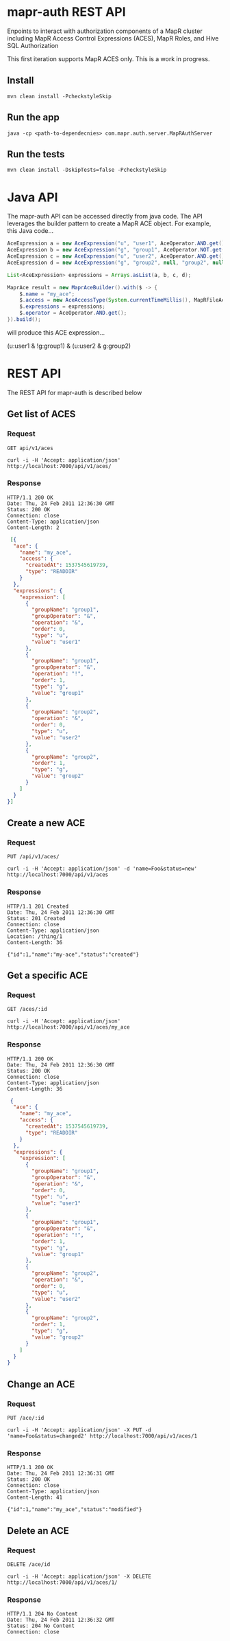 # mapr-auth REST API

Enpoints to interact with authorization components of a MapR cluster including MapR Access Control Expressions (ACES), MapR Roles, and Hive SQL Authorization

This first iteration supports MapR ACES only. This is a work in progress.


## Install

    mvn clean install -PcheckstyleSkip

## Run the app

    java -cp <path-to-dependecnies> com.mapr.auth.server.MapRAuthServer

## Run the tests

    mvn clean install -DskipTests=false -PcheckstyleSkip
    
# Java API
The mapr-auth API can be accessed directly from java code. The API leverages the builder pattern to create a MapR ACE object. For example, this Java code...

```java
AceExpression a = new AceExpression("u", "user1", AceOperator.AND.get(), "group1", AceOperator.AND.get(), 0);
AceExpression b = new AceExpression("g", "group1", AceOperator.NOT.get(), "group1", AceOperator.AND.get(), 1);
AceExpression c = new AceExpression("u", "user2", AceOperator.AND.get(), "group2", null, 0);
AceExpression d = new AceExpression("g", "group2", null, "group2", null, 1);

List<AceExpression> expressions = Arrays.asList(a, b, c, d);

MaprAce result = new MaprAceBuilder().with($ -> {
	$.name = "my_ace";
	$.access = new AceAccessType(System.currentTimeMillis(), MapRFileAce.AccessType.READDIR);
	$.expressions = expressions;
	$.operator = AceOperator.AND.get();
}).build();
```

will produce this ACE expression...

(u:user1 & !g:group1) & (u:user2 & g:group2) 


# REST API

The REST API for mapr-auth is described below

## Get list of ACES

### Request

`GET api/v1/aces`

    curl -i -H 'Accept: application/json' http://localhost:7000/api/v1/aces/

### Response

    HTTP/1.1 200 OK
    Date: Thu, 24 Feb 2011 12:36:30 GMT
    Status: 200 OK
    Connection: close
    Content-Type: application/json
    Content-Length: 2

```json
 [{
  "ace": {
    "name": "my_ace",
    "access": {
      "createdAt": 1537545619739,
      "type": "READDIR"
    }
  },
  "expressions": {
    "expression": [
      {
        "groupName": "group1",
        "groupOperator": "&",
        "operation": "&",
        "order": 0,
        "type": "u",
        "value": "user1"
      },
      {
        "groupName": "group1",
        "groupOperator": "&",
        "operation": "!",
        "order": 1,
        "type": "g",
        "value": "group1"
      },
      {
        "groupName": "group2",
        "operation": "&",
        "order": 0,
        "type": "u",
        "value": "user2"
      },
      {
        "groupName": "group2",
        "order": 1,
        "type": "g",
        "value": "group2"
      }
    ]
  }
}]
```

## Create a new ACE

### Request

`PUT /api/v1/aces/`

    curl -i -H 'Accept: application/json' -d 'name=Foo&status=new' http://localhost:7000/api/v1/aces

### Response

    HTTP/1.1 201 Created
    Date: Thu, 24 Feb 2011 12:36:30 GMT
    Status: 201 Created
    Connection: close
    Content-Type: application/json
    Location: /thing/1
    Content-Length: 36

    {"id":1,"name":"my-ace","status":"created"}

## Get a specific ACE

### Request

`GET /aces/:id`

    curl -i -H 'Accept: application/json' http://localhost:7000/api/v1/aces/my_ace

### Response

    HTTP/1.1 200 OK
    Date: Thu, 24 Feb 2011 12:36:30 GMT
    Status: 200 OK
    Connection: close
    Content-Type: application/json
    Content-Length: 36

```json
 {
  "ace": {
    "name": "my_ace",
    "access": {
      "createdAt": 1537545619739,
      "type": "READDIR"
    }
  },
  "expressions": {
    "expression": [
      {
        "groupName": "group1",
        "groupOperator": "&",
        "operation": "&",
        "order": 0,
        "type": "u",
        "value": "user1"
      },
      {
        "groupName": "group1",
        "groupOperator": "&",
        "operation": "!",
        "order": 1,
        "type": "g",
        "value": "group1"
      },
      {
        "groupName": "group2",
        "operation": "&",
        "order": 0,
        "type": "u",
        "value": "user2"
      },
      {
        "groupName": "group2",
        "order": 1,
        "type": "g",
        "value": "group2"
      }
    ]
  }
} 
```

## Change an ACE

### Request

`PUT /ace/:id`

    curl -i -H 'Accept: application/json' -X PUT -d 'name=Foo&status=changed2' http://localhost:7000/api/v1/aces/1

### Response

    HTTP/1.1 200 OK
    Date: Thu, 24 Feb 2011 12:36:31 GMT
    Status: 200 OK
    Connection: close
    Content-Type: application/json
    Content-Length: 41

    {"id":1,"name":"my_ace","status":"modified"}



## Delete an ACE

### Request

`DELETE /ace/id`

    curl -i -H 'Accept: application/json' -X DELETE http://localhost:7000/api/v1/aces/1/

### Response

    HTTP/1.1 204 No Content
    Date: Thu, 24 Feb 2011 12:36:32 GMT
    Status: 204 No Content
    Connection: close

